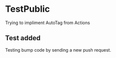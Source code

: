 # TestPublic

Trying to impliment AutoTag from Actions

## Test added

Testing bump code by sending a new push request.